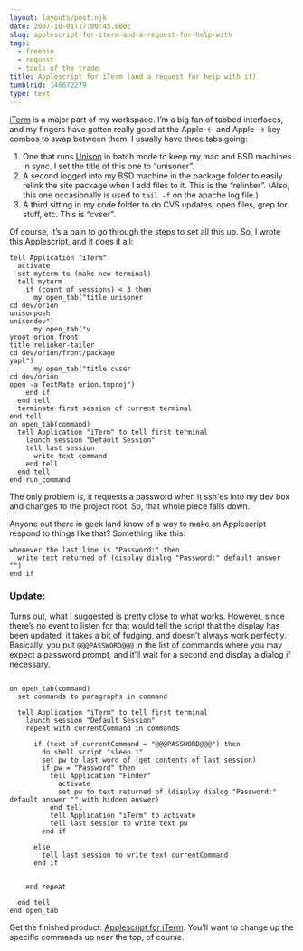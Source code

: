 ```yaml
---
layout: layouts/post.njk
date: 2007-10-01T17:00:45.000Z
slug: applescript-for-iterm-and-a-request-for-help-with
tags:
  - freebie
  - request
  - tools of the trade
title: Applescript for iTerm (and a request for help with it)
tumblrid: 146672279
type: text
---
```

<p><a href="http://iterm.sourceforge.net/" rev="vote-for">iTerm</a> is a major part of my workspace.  I&rsquo;m a big fan of tabbed interfaces, and my fingers have gotten really good at the Apple-← and Apple-→ key combos to swap between them.  I usually have three tabs going:</p>

<ol><li>One that runs <a href="http://www.cis.upenn.edu/~bcpierce/unison/" rev="vote-for">Unison</a> in batch mode to keep my mac and BSD machines in sync.  I set the title of this one to &ldquo;unisoner&rdquo;.</li>
    <li>A second logged into my BSD machine in the package folder to easily relink the site package when I add files to it.  This is the &ldquo;relinker&rdquo;.  (Also, this one occasionally is used to <code>tail -f</code> on the apache log file.)</li>
    <li>A third sitting in my code folder to do CVS updates, open files, grep for stuff, etc.  This is &ldquo;cvser&rdquo;.</li>
</ol><p>Of course, it&rsquo;s a pain to go through the steps to set all this up.  So, I wrote this Applescript, and it does it all:</p>

<p><code class="block applescript">tell Application "iTerm"
  activate
  set myterm to (make new terminal)
  tell myterm
    if (count of sessions) &lt; 3 then
      my open_tab("title unisoner
cd dev/orion
unisonpush
unisondev")
      my open_tab("v
yroot orion_front
title relinker-tailer
cd dev/orion/front/package
yapl")
      my open_tab("title cvser
cd dev/orion
open -a TextMate orion.tmproj")
    end if
  end tell
  terminate first session of current terminal
end tell
on open_tab(command)
  tell Application "iTerm" to tell first terminal
    launch session "Default Session"
    tell last session
      write text command
    end tell
  end tell
end run_command</code></p>

<p>The only problem is, it requests a password when it ssh'es into my dev box and changes to the project root.  So, that whole piece falls down.</p>

<p>Anyone out there in geek land know of a way to make an Applescript respond to things like that?  Something like this:</p>

<p><code class="block applescript broken">whenever the last line is "Password:" then
  write text returned of (display dialog "Password:" default answer "")
end if</code></p>

<h3>Update:</h3>

<p>Turns out, what I suggested is pretty close to what works.  However, since there&rsquo;s no event to listen for that would tell the script that the display has been updated, it takes a bit of fudging, and doesn&rsquo;t always work perfectly.  Basically, you put <code>@@@PASSWORD@@@</code> in the list of commands where you may expect a password prompt, and it&rsquo;ll wait for a second and display a dialog if necessary.</p>

<p><code class="block applescript">
on open_tab(command)
  set commands to paragraphs in command
  
  tell Application "iTerm" to tell first terminal
    launch session "Default Session"
    repeat with currentCommand in commands
      
      if (text of currentCommand = "@@@PASSWORD@@@") then
        do shell script "sleep 1"
        set pw to last word of (get contents of last session)
        if pw = "Password" then
          tell Application "Finder"
            activate
            set pw to text returned of (display dialog "Password:" default answer "" with hidden answer)
          end tell
          tell Application "iTerm" to activate
          tell last session to write text pw
        end if
        
      else
        tell last session to write text currentCommand
      end if
      
      
    end repeat
    
  end tell
end open_tab</code></p>

<p>Get the finished product: <a href="http://foohack.com/blog/wp-content/uploads/2007/10/workspace.applescript" title="Applescript for iTerm">Applescript for iTerm</a>.  You&rsquo;ll want to change up the specific commands up near the top, of course.</p>
